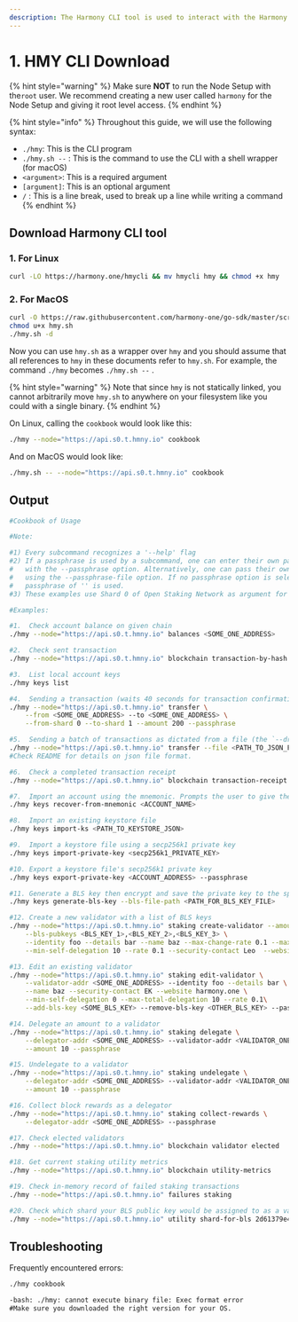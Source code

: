 ```yaml
---
description: The Harmony CLI tool is used to interact with the Harmony blockchain.
---
```


# 1. HMY CLI Download

{% hint style="warning" %}
Make sure **NOT** to run the Node Setup with the`root` user. We recommend creating a new user called `harmony` for the Node Setup and giving it root level access.
{% endhint %}

{% hint style="info" %}
Throughout this guide, we will use the following syntax:

* `./hmy`:  This is the CLI program
* `./hmy.sh --` : This is the command to use the CLI with a shell wrapper \(for macOS\)
* `<argument>`: This is a required argument
* `[argument]`: This is an optional argument
* `/` : This is a line break, used to break up a line while writing a command
{% endhint %}

## Download Harmony CLI tool

### 1. For Linux

```bash
curl -LO https://harmony.one/hmycli && mv hmycli hmy && chmod +x hmy
```

### 2. For MacOS

```bash
curl -O https://raw.githubusercontent.com/harmony-one/go-sdk/master/scripts/hmy.sh
chmod u+x hmy.sh
./hmy.sh -d
```

Now you can use `hmy.sh` as a wrapper over `hmy` and you should assume that all references to `hmy` in these documents refer to `hmy.sh`. For example, the command `./hmy` becomes `./hmy.sh --` .

{% hint style="warning" %}
Note that since `hmy` is not statically linked, you cannot arbitrarily move `hmy.sh` to anywhere on your filesystem like you could with a single binary.
{% endhint %}

On Linux, calling the `cookbook` would look like this:

```bash
./hmy --node="https://api.s0.t.hmny.io" cookbook
```

And on MacOS would look like:

```bash
./hmy.sh -- --node="https://api.s0.t.hmny.io" cookbook
```

## Output

```bash
#Cookbook of Usage

#Note:

#1) Every subcommand recognizes a '--help' flag
#2) If a passphrase is used by a subcommand, one can enter their own passphrase interactively
#   with the --passphrase option. Alternatively, one can pass their own passphrase via a file
#   using the --passphrase-file option. If no passphrase option is selected, the default
#   passphrase of '' is used.
#3) These examples use Shard 0 of Open Staking Network as argument for --node

#Examples:

#1.  Check account balance on given chain
./hmy --node="https://api.s0.t.hmny.io" balances <SOME_ONE_ADDRESS>

#2.  Check sent transaction
./hmy --node="https://api.s0.t.hmny.io" blockchain transaction-by-hash <SOME_TX_HASH>

#3.  List local account keys
./hmy keys list

#4.  Sending a transaction (waits 40 seconds for transaction confirmation)
./hmy --node="https://api.s0.t.hmny.io" transfer \
    --from <SOME_ONE_ADDRESS> --to <SOME_ONE_ADDRESS> \
    --from-shard 0 --to-shard 1 --amount 200 --passphrase

#5.  Sending a batch of transactions as dictated from a file (the `--dry-run` options still apply)
./hmy --node="https://api.s0.t.hmny.io" transfer --file <PATH_TO_JSON_FILE>
#Check README for details on json file format.

#6.  Check a completed transaction receipt
./hmy --node="https://api.s0.t.hmny.io" blockchain transaction-receipt <SOME_TX_HASH>

#7.  Import an account using the mnemonic. Prompts the user to give the mnemonic.
./hmy keys recover-from-mnemonic <ACCOUNT_NAME>

#8.  Import an existing keystore file
./hmy keys import-ks <PATH_TO_KEYSTORE_JSON>

#9.  Import a keystore file using a secp256k1 private key
./hmy keys import-private-key <secp256k1_PRIVATE_KEY>

#10. Export a keystore file's secp256k1 private key
./hmy keys export-private-key <ACCOUNT_ADDRESS> --passphrase

#11. Generate a BLS key then encrypt and save the private key to the specified location.
./hmy keys generate-bls-key --bls-file-path <PATH_FOR_BLS_KEY_FILE>

#12. Create a new validator with a list of BLS keys
./hmy --node="https://api.s0.t.hmny.io" staking create-validator --amount 10 --validator-addr <SOME_ONE_ADDRESS> \
    --bls-pubkeys <BLS_KEY_1>,<BLS_KEY_2>,<BLS_KEY_3> \
    --identity foo --details bar --name baz --max-change-rate 0.1 --max-rate 0.1 --max-total-delegation 10 \
    --min-self-delegation 10 --rate 0.1 --security-contact Leo  --website harmony.one --passphrase

#13. Edit an existing validator
./hmy --node="https://api.s0.t.hmny.io" staking edit-validator \
    --validator-addr <SOME_ONE_ADDRESS> --identity foo --details bar \
    --name baz --security-contact EK --website harmony.one \
    --min-self-delegation 0 --max-total-delegation 10 --rate 0.1\
    --add-bls-key <SOME_BLS_KEY> --remove-bls-key <OTHER_BLS_KEY> --passphrase

#14. Delegate an amount to a validator
./hmy --node="https://api.s0.t.hmny.io" staking delegate \
    --delegator-addr <SOME_ONE_ADDRESS> --validator-addr <VALIDATOR_ONE_ADDRESS> \
    --amount 10 --passphrase

#15. Undelegate to a validator
./hmy --node="https://api.s0.t.hmny.io" staking undelegate \
    --delegator-addr <SOME_ONE_ADDRESS> --validator-addr <VALIDATOR_ONE_ADDRESS> \
    --amount 10 --passphrase

#16. Collect block rewards as a delegator
./hmy --node="https://api.s0.t.hmny.io" staking collect-rewards \
    --delegator-addr <SOME_ONE_ADDRESS> --passphrase

#17. Check elected validators
./hmy --node="https://api.s0.t.hmny.io" blockchain validator elected

#18. Get current staking utility metrics
./hmy --node="https://api.s0.t.hmny.io" blockchain utility-metrics

#19. Check in-memory record of failed staking transactions
./hmy --node="https://api.s0.t.hmny.io" failures staking

#20. Check which shard your BLS public key would be assigned to as a validator
./hmy --node="https://api.s0.t.hmny.io" utility shard-for-bls 2d61379e44a772e5757e27ee2b3874254f56073e6bd226eb8b160371cc3c18b8c4977bd3dcb71fd57dc62bf0e143fd08
```

## Troubleshooting <a id="troubleshooting"></a>

Frequently encountered errors:

```bash
./hmy cookbook

-bash: ./hmy: cannot execute binary file: Exec format error
​#Make sure you downloaded the right version for your OS.
```

